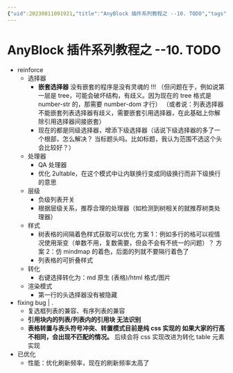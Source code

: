 ```yaml
---
{"uid":20230811091921,"title":"AnyBlock 插件系列教程之 --10. TODO","tags":["obsidian","教程","anybock"],"description":null,"author":"LincZero","type":"other","draft":false,"editable":false,"modified":20230811094728,"dg-publish":true,"permalink":"/lake-of-knowledge/10-obsidian/obsidian/any-block/10-todo/","dgPassFrontmatter":true}
---
```



# AnyBlock 插件系列教程之 --10. TODO

- reinforce
	- 选择器
		- **嵌套选择器**
		  没有嵌套的程序是没有灵魂的 !!!
		  （但问题在于，例如说第一层是 tree，可能会破坏结构，有歧义。因为现在的 tree 格式是 number-str 的，那需要 number-dom 才行）
		  （或者说：列表选择器不能嵌套列表选择器有歧义，需要嵌套引用选择器，在此基础上你解除引用选择器间接嵌套）
		- 现在的都是同级选择器，增添下级选择器（话说下级选择器的多了一个根部，怎么解决？
		  当标题头吗。比如标题，我认为范围不选这个头会比较好？）
	- 处理器
		- QA 处理器
		- 优化 2ultable，在这个模式中让内联换行变成同级换行而非下级换行的意思
	- 层级
		- 负级列表开关
		- 根据层级关系，推荐合理的处理器（如检测到树相关的就推荐树类处理器）
	- 样式
		- 树表格的间隔着色样式获取可以优化
		  方案 1：例如多行的格可以视情况使用渐变（单数不用，复数需要，但会不会有不统一的问题）？
		  方案 2：仿 mindmap 的着色，后面的列就不要隔行着色了
		- 列表格的可折叠样式
	- 转化
		- 右键选择转化为：md 原生 (表格)/html 格式/图片
	- 渲染模式
		- 第一行的头选择器没有被隐藏
- fixing bug | .
	- 复选框列表的兼容、有序列表的兼容
	- **引用块内的列表/列表内的引用块 无法识别**
	- **表格转置与表头符号冲突、转置模式目前是纯 css 实现的 如果大家的行高不相同，会出现不匹配的情况。**
	  后续会将 css 实现改进为转化 table 元素实现
- 已优化
	- 性能：优化刷新频率，现在的刷新频率太高了

